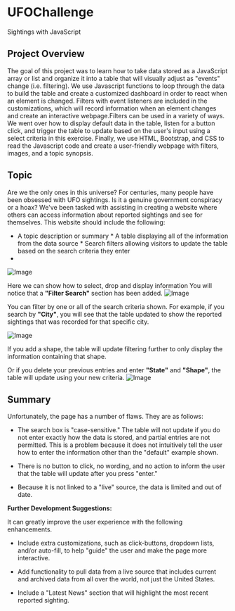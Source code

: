 # UFOChallenge
Sightings with JavaScript

## Project Overview
The goal of this project was to learn how to take data stored as a JavaScript array or list and organize it into a table that will visually adjust as "events" change (i.e. filtering). We use Javascript functions to loop through the data to build the table and create a customized dashboard in order to react when an element is changed. Filters with event listeners are included in the customizations, which will record information when an element changes and create an interactive webpage.Filters can be used in a variety of ways. We went over how to display default data in the table, listen for a button click, and trigger the table to update based on the user's input using a select criteria in this exercise. Finally, we use HTML, Bootstrap, and CSS to read the Javascript code and create a user-friendly webpage with filters, images, and a topic synopsis.

## Topic
Are we the only ones in this universe? For centuries, many people have been obsessed with UFO sightings. Is it a genuine government conspiracy or a hoax? We've been tasked with assisting in creating a website where others can access information about reported sightings and see for themselves. This website should include the following:

* A topic description or summary * A table displaying all of the information from the data source * Search filters allowing visitors to update the table based on the search criteria they enter
* 
![Image](Modulo11_4.png?raw=true)


Here we can show how to select, drop and display information
You will notice that a **"Filter Search"** section has been added.
![Image](Modulo11_6.png?raw=true)

You can filter by one or all of the search criteria shown. For example, if you search by **"City"**, you will see that the table updated to show the reported sightings that was recorded for that specific city.

![Image](Modulo11_3.png?raw=true)

If you add a shape, the table will update filtering further to only display the information containing that shape.


Or if you delete your previous entries and enter **"State"** and **"Shape"**, the table will update using your new criteria.
![Image](Modulo11_5.png?raw=true)


## Summary
Unfortunately, the page has a number of flaws. They are as follows:

* The search box is "case-sensitive." The table will not update if you do not enter exactly how the data is stored, and partial entries are not permitted. This is a problem because it does not intuitively tell the user how to enter the information other than the "default" example shown.

* There is no button to click, no wording, and no action to inform the user that the table will update after you press "enter."

* Because it is not linked to a "live" source, the data is limited and out of date.

**Further Development Suggestions:**

It can greatly improve the user experience with the following enhancements.

* Include extra customizations, such as click-buttons, dropdown lists, and/or auto-fill, to help "guide" the user and make the page more interactive.

* Add functionality to pull data from a live source that includes current and archived data from all over the world, not just the United States.

* Include a "Latest News" section that will highlight the most recent reported sighting.
